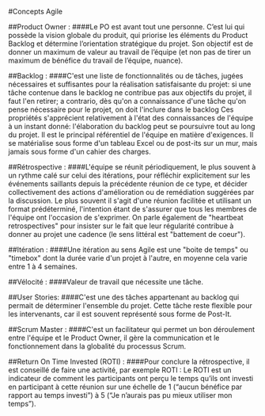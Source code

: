 #Concepts Agile

##Product Owner : 
####Le PO est avant tout une personne. C’est lui qui possède la vision globale du produit, qui priorise les éléments du Product Backlog et détermine l’orientation stratégique du projet.
Son objectif est de donner un maximum de valeur au travail de l’équipe (et non pas de tirer un maximum de bénéfice du travail de l’équipe, nuance).

##Backlog :
####C'est une liste de fonctionnalités ou de tâches, jugées nécessaires et suffisantes pour la réalisation satisfaisante du projet:
si une tâche contenue dans le backlog ne contribue pas aux objectifs du projet, il faut l'en retirer;
a contrario, dès qu'on a connaissance d'une tâche qu'on pense nécessaire pour le projet, on doit l'inclure dans le backlog
Ces propriétés s'apprécient relativement à l'état des connaissances de l'équipe à un instant donné: l'élaboration du backlog peut se poursuivre tout au long du projet.
Il est le principal référentiel de l'équipe en matière d'exigences. 
Il se matérialise sous forme d'un tableau Excel ou de post-its sur un mur, mais jamais sous forme d'un cahier des charges.

##Rétrospective :
####L'équipe se réunit périodiquement, le plus souvent à un rythme calé sur celui des itérations, pour réfléchir explicitement sur les événements saillants depuis la précédente réunion de ce type, et décider collectivement des actions d'amélioration ou de remédiation suggérées par la discussion.
Le plus souvent il s'agit d'une réunion facilitée et utilisant un format prédéterminé, l'intention étant de s'assurer que tous les membres de l'équipe ont l'occasion de s'exprimer.
On parle également de "heartbeat retrospectives" pour insister sur le fait que leur régularité contribue à donner au projet une cadence (le sens littéral est "battement de coeur").

##Itération :
####Une itération au sens Agile est une "boite de temps" ou "timebox" dont la durée varie d'un projet à l'autre, en moyenne cela varie entre 1 à 4 semaines.

##Vélocité : 
####Valeur de travail que nécessite une tâche.

##User Stories: 
####C'est une des tâches appartenant au backlog qui permait de déterminer l'ensemble du projet. Cette tâche reste flexible pour les intervenants, car il est souvent représenté sous forme de Post-It.

##Scrum Master :
####C'est un facilitateur qui permet un bon déroulement entre l'équipe et le Product Owner, il gère la communication et le fonctionnement dans la globalité du processus Scrum.

##Return On Time Invested (ROTI) :
####Pour conclure la rétrospective, il est conseillé de faire une activité, par exemple ROTI :
Le ROTI est un indicateur de comment les participants ont perçu le temps qu’ils ont investi en participant à cette réunion sur une échelle de 1 (“aucun bénéfice par rapport au temps investi”) à 5 (“Je n’aurais pas pu mieux utiliser mon temps”).
